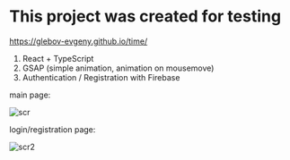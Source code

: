 # This project was created for testing

https://glebov-evgeny.github.io/time/

1) React + TypeScript
2) GSAP (simple animation, animation on mousemove)
3) Authentication / Registration with Firebase

main page:

![scr](https://user-images.githubusercontent.com/35433087/184451116-525b21c8-3311-4e2c-b296-7fd3b9c67161.jpg)

login/registration page:

![scr2](https://user-images.githubusercontent.com/35433087/184538754-ea057b31-7a43-48f9-a6f4-8aef71c26a24.jpg)
